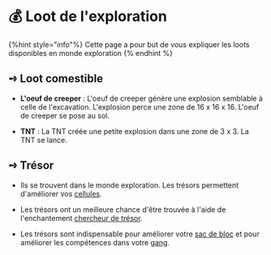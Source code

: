 # 💰 Loot de l'exploration

{%hint style="info"%}
Cette page a pour but de vous expliquer les loots disponibles en monde exploration
{% endhint %}

## **➺** Loot comestible 

* **L'oeuf de creeper** : L'oeuf de creeper génère une explosion semblable à celle de l'excavation. L'explosion perce une zone de  16 x 16 x 16. L'oeuf de creeper se pose au sol.

*  **TNT** : La TNT créée une petite explosion dans une zone de 3 x 3. La TNT se lance.

## **➺** Trésor

* Ils se trouvent dans le monde exploration. Les trésors permettent d'améliorer vos [cellules](cellules.md).

* Les trésors ont un meilleure chance d'être trouvée à l'aide de l'enchantement [chercheur de trésor](enchantement.md).

* Les trésors sont indispensable pour améliorer votre [sac de bloc](sac_bloc.md) et pour améliorer les compétences dans votre [gang](gang.md).
